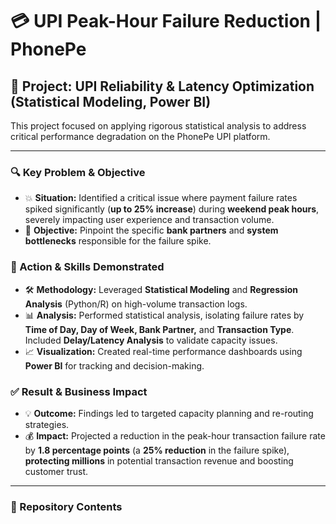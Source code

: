 # 💳 UPI Peak-Hour Failure Reduction | PhonePe

## 🚀 Project: UPI Reliability & Latency Optimization (Statistical Modeling, Power BI)

This project focused on applying rigorous statistical analysis to address critical performance degradation on the PhonePe UPI platform.

---

### 🔍 Key Problem & Objective

* 💥 **Situation:** Identified a critical issue where payment failure rates spiked significantly (**up to 25% increase**) during **weekend peak hours**, severely impacting user experience and transaction volume.
* 🎯 **Objective:** Pinpoint the specific **bank partners** and **system bottlenecks** responsible for the failure spike.

### 🔬 Action & Skills Demonstrated

* 🛠️ **Methodology:** Leveraged **Statistical Modeling** and **Regression Analysis** (Python/R) on high-volume transaction logs.
* 📊 **Analysis:** Performed statistical analysis, isolating failure rates by **Time of Day, Day of Week, Bank Partner,** and **Transaction Type**. Included **Delay/Latency Analysis** to validate capacity issues.
* 📈 **Visualization:** Created real-time performance dashboards using **Power BI** for tracking and decision-making.

### ✅ Result & Business Impact

* 💡 **Outcome:** Findings led to targeted capacity planning and re-routing strategies.
* 💰 **Impact:** Projected a reduction in the peak-hour transaction failure rate by **1.8 percentage points** (a **25% reduction** in the failure spike), **protecting millions** in potential transaction revenue and boosting customer trust.

---

### 📁 Repository Contents
